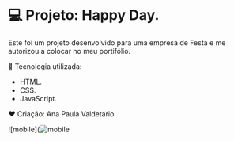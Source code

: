 # 💻 Projeto: Happy Day.
Este foi um projeto desenvolvido para uma empresa de Festa e me autorizou a colocar no meu portifólio.

🚀  Tecnologia utilizada:
- HTML.
- CSS.
- JavaScript.
 
❤ Criação: Ana Paula Valdetário


![mobile](![mobile](https://github.com/anapaulavaldetario/Projeto-Happy-Day/assets/102619370/2d761ac2-7a8d-4de8-b901-d4cf3dc4945b)


